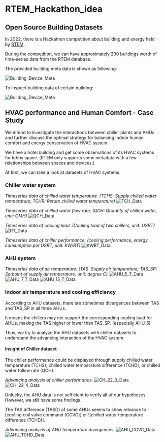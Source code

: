 # RTEM_Hackathon_idea

## Open Source Building Datasets

In 2022, there is a Hackathon competition about building and energy held by [RTEM](https://www.rtemhackathon.com/).

During the competition, we can have approximately 200 buildings worth of time-series data from the RTEM database. 

The provided building meta data is shown as following: 

![Building_Device_Meta](https://github.com/JackyWeng526/RTEM_Hackathon_idea/blob/main/docs/Building_Device_Meta.PNG)

To inspect building data of certain building:

![Building_Device_Meta](https://github.com/JackyWeng526/RTEM_Hackathon_idea/blob/main/docs/Building_DataFrame.PNG)


## HVAC performance and Human Comfort - Case Study

We intend to investigate the interactions between chiller plants and AHUs and further discuss the optimal strategy for balancing indoor human comfort and energy conservation of HVAC system.

We have a hotel building and get some observations of its HVAC systems for lobby space. 
(RTEM only supports some metadata with a few relationships between spaces and devices.)

At first, we can take a look at datasets of HVAC systems.

### Chiller water system

*Timeseries data of chilled water temperature. (TCHS: Supply chilled water temperature; TCHR: Return chilled water temperature)*
![TCH_Data](https://github.com/JackyWeng526/RTEM_Hackathon_idea/blob/main/docs/Chilled_Water_Temp_Timeseries.PNG)

*Timeseries data of chilled water flow rate. (QCH: Quantity of chilled water, unit: CMH)*
![QCH_Data](https://github.com/JackyWeng526/RTEM_Hackathon_idea/blob/main/docs/Chilled_Water_FlowRate_Timeseries.PNG)

*Timeseries data of cooling load. (Cooling load of two chillers, unit: USRT)*
![RT_Data](https://github.com/JackyWeng526/RTEM_Hackathon_idea/blob/main/docs/Cooling_Load_Timeseries_v2.PNG)

*Timeseries data of chiller performance. (cooling performance, energy consumption per USRT, unit: KW/RT)*
![KWRT_Data](https://github.com/JackyWeng526/RTEM_Hackathon_idea/blob/main/docs/Chiller_Performance_KWRT_Timeseries.PNG)

### AHU system

*Timeseries data of air temperature. (TAS: Supply air temperature; TAS_SP: Setpoint of supply air temperature, unit: degree C)*
![AHU_5_T_Data](https://github.com/JackyWeng526/RTEM_Hackathon_idea/blob/main/docs/AHU_5_TA_Timeseries.PNG)
![AHU_7_T_Data](https://github.com/JackyWeng526/RTEM_Hackathon_idea/blob/main/docs/AHU_7_TA_Timeseries.PNG)
![AHU_15_T_Data](https://github.com/JackyWeng526/RTEM_Hackathon_idea/blob/main/docs/AHU_15_TA_Timeseries.PNG)

### Indoor air temperature and cooling efficiency

According to AHU datasets, there are sometimes divergences between TAS and TAS_SP in all three AHUs.

It means the chillers may not support the corresponding cooling load for AHUs, making the TAS higher or lower than TAS_SP. (especially AHU_5)

Thus, we try to analyze the AHU datasets with chiller datasets to understand the advancing interaction of the HVAC system.

#### Insight of Chiller dataset

The chiller performance could be displayed through supply chilled water temperature (TCHS), chilled water temperature difference (TCHD), or chilled water follow rate (QCH).

*Advancing analysis of chiller performance.*
![CH_22_3_Data](https://github.com/JackyWeng526/RTEM_Hackathon_idea/blob/main/docs/CH_22_3_RT_KWRT_Analysis.PNG)
![CH_22_4_Data](https://github.com/JackyWeng526/RTEM_Hackathon_idea/blob/main/docs/CH_22_4_RT_KWRT_Analysis.PNG)

Unlucky, the AHU data is not sufficient to verify all of our hypotheses. However, we still have some findings.

The TAS difference (TASD) of some AHUs seems to show relvance to ![cooling coil valve command (CCVC)] or ![chilled water temperature difference (TCHD)].

*Advancing analysis of AHU temperature divergences.*
![AHU_CCVC_Data](https://github.com/JackyWeng526/RTEM_Hackathon_idea/blob/main/docs/AHU_AHU_CCVC.PNG)
![AHU_TCHD_Data](https://github.com/JackyWeng526/RTEM_Hackathon_idea/blob/main/docs/AHU_TCHD.PNG)




